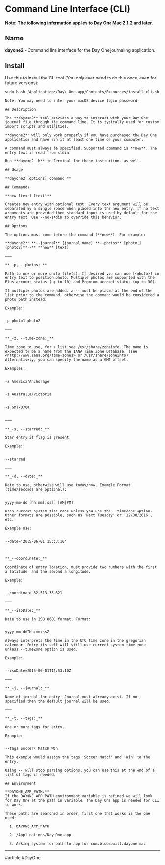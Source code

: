 # Command Line Interface (CLI)

**Note: The following information applies to Day One Mac 2.1.2 and later.**

## Name

**dayone2** \- Command line interface for the Day One journaling application.

## Install

Use this to install the CLI tool (You only ever need to do this once, even for future versions):
    
    
    sudo bash /Applications/Day\ One.app/Contents/Resources/install_cli.sh
    
    Note: You may need to enter your macOS device login password.
    
    ## Description
    
    The **dayone2** tool provides a way to interact with your Day One journal file through the command line. It is typically used for custom import scripts and utilities.
    
    **dayone2** will only work properly if you have purchased the Day One application and have run it at least one time on your computer. 
    
    A command must always be specified. Supported command is **new**. The entry text is read from stdin.  
    
    Run **dayone2 -h** in Terminal for these instructions as well. 
    
    ## Usage
    
    **dayone2 [options] command **
    
    ## Commands
    
    **new [text] [text]**
    
    Creates new entry with optional text. Every text argument will be separated by a single space when placed into the new entry. If no text arguments are provided then standard input is used by default for the entry text. Use --no-stdin to override this behavior.
    
    ## Options
    
    The options must come before the command (**new**). For example:
    
    **dayone2** **--journal** [journal name] **--photos** [photo1][photo2]**--** **new** [text]
    
    ———
    
    **_-p, --photos:_**
    
    Path to one or more photo file(s). If desired you can use [{photo}] in entry text to position photo. Multiple photos are supported with the Plus account status (up to 10) and Premium account status (up to 30). 
    
    If multiple photos are added. a -- must be placed at the end of the list prior to the command, otherwise the command would be considered a photo path instead.
    
    Example:
    
    
    -p photo1 photo2
    
    ———
    
    **_-z, --time-zone:_**
    
    Time zone to use, for a list see /usr/share/zoneinfo. The name is expected to be a name from the IANA Time Zone Database. (see <http://www.iana.org/time-zones> or /usr/share/zoneinfo) Alternatively, you can specify the name as a GMT offset.
    
    Examples:
    
    
    -z America/Anchorage
    
    
    -z Australia/Victoria
    
    
    -z GMT-0700  
    
    
    ———
    
    **_-s, --starred:_**
    
    Star entry if flag is present.
    
    Example:
    
    
    --starred
    
    ———
    
    **_-d, --date:_**
    
    Date to use, otherwise will use today/now. Example Format (time/seconds are optional):
    
    
    yyyy-mm-dd [hh:mm[:ss]] [AM|PM]
    
    Uses current system time zone unless you use the --timeZone option. Other formats are possible, such as 'Next Tuesday' or '12/30/2016', etc.
    
    Example Use:
    
    
    --date='2015-06-01 15:53:10'
    
    ———
    
    **_--coordinate:_**
    
    Coordinate of entry location, must provide two numbers with the first a latitude, and the second a longitude.
    
    Example:
    
    
    --coordinate 32.513 35.621
    
    ———
    
    **_--isoDate:_**
    
    Date to use in ISO 8601 format. Format:
    
    
    yyyy-mm-ddThh:mm:ssZ
    
    Always interprets the time in the UTC time zone in the gregorian calendar. Entry its self will still use current system time zone unless --timeZone option is used.
    
    Example:
    
    
    --isoDate=2015-06-01T15:53:10Z
    
    ———
    
    **_-j, --journal:_**
    
    Name of journal for entry. Journal must already exist. If not specified then the default journal will be used.
    
    ———
    
    **_-t, --tags:_**
    
    One or more tags for entry.
    
    Example:
    
    
    --tags Soccer\ Match Win
    
    This example would assign the tags 'Soccer Match' and 'Win' to the entry.
    
    Using -- will stop parsing options, you can use this at the end of a list of tags if needed.
    
    ## Environment
    
    **DAYONE_APP_PATH:**  
    If the DAYONE_APP_PATH environment variable is defined we will look for Day One at the path in variable. The Day One app is needed for CLI to work.
    
    These paths are searched in order, first one that works is the one used:
    
      1. DAYONE_APP_PATH
    
      2. /Applications/Day One.app
    
      3. Asking system for path to app for com.bloombuilt.dayone-mac
    
    
    
    
    


___

#article #DayOne